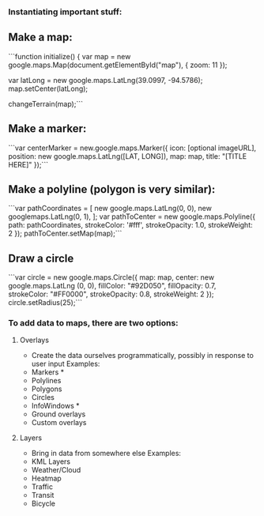 <h3>Instantiating important stuff:</h3>

<h2>Make a map:</h2>
```function initialize() {
  var map = new google.maps.Map(document.getElementById("map"), {
    zoom: 11
  });

  var latLong = new google.maps.LatLng(39.0997, -94.5786);
  map.setCenter(latLong);

  changeTerrain(map);```

<h2>Make a marker:</h2>
```var centerMarker = new.google.maps.Marker({
    icon: [optional imageURL],
    position: new google.maps.LatLng([LAT, LONG]),
    map: map,
    title: "[TITLE HERE]"
});```

<h2>Make a polyline (polygon is very similar):</h2>
```var pathCoordinates = [
    new google.maps.LatLng(0, 0),
    new googlemaps.LatLng(0, 1),
];
var pathToCenter = new google.maps.Polyline({
    path: pathCoordinates,
    strokeColor: '#fff',
    strokeOpacity: 1.0,
    strokeWeight: 2
});
pathToCenter.setMap(map);```

<h2>Draw a circle</h2>
```var circle = new google.maps.Circle({
    map: map,
    center: new google.maps.LatLng (0, 0),
    fillColor: "#92D050",
    fillOpacity: 0.7,
    strokeColor: "#FF0000",
    strokeOpacity: 0.8,
    strokeWeight: 2
});
circle.setRadius(25);```

<h3>To add data to maps, there are two options:</h3>

1. Overlays
    - Create the data ourselves programmatically, possibly in response to user input
    Examples:
    - Markers *
    - Polylines
    - Polygons
    - Circles
    - InfoWindows *
    - Ground overlays
    - Custom overlays

2. Layers
    - Bring in data from somewhere else
    Examples:
    - KML Layers
    - Weather/Cloud
    - Heatmap
    - Traffic
    - Transit
    - Bicycle


